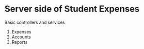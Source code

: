 # Server side of Student Expenses

Basic controllers and services

1. Expenses
2. Accounts
3. Reports
